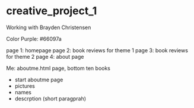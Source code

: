 # creative_project_1
Working with Brayden Christensen

Color Purple: #66097a

page 1: homepage
page 2: book reviews for theme 1
page 3: book reviews for theme 2
page 4: about page

Me: aboutme.html page, bottom ten books

-   start aboutme page
-   pictures
-   names
-   descrption (short paragprah) 
